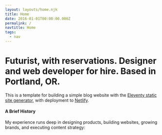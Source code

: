 ```yaml
---
layout: layouts/home.njk
title: Home
date: 2016-01-01T00:00:00.000Z
permalink: /
navtitle: Home
tags:
  - nav
---
```


# Futurist, with reservations. Designer and web developer for hire. Based in Portland, OR.

This is a template for building a simple blog website with the [Eleventy static site generator](https://www.11ty.io), with deployment to [Netlify](https://www.netlify.com).

#### A Brief History

My experience runs deep in designing products, building websites, growing brands, and executing content strategy:
